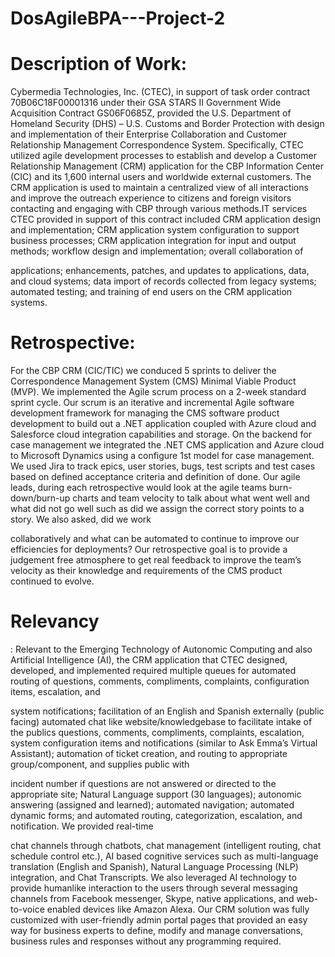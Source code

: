 # DosAgileBPA---Project-2

<h1>Description of Work:</h1> Cybermedia Technologies, Inc. (CTEC), in support of task order contract 70B06C18F00001316 under their GSA STARS II Government Wide Acquisition Contract GS06F0685Z, provided the U.S. Department of Homeland Security (DHS) – U.S. Customs and Border Protection with design and implementation of their Enterprise Collaboration and Customer Relationship Management Correspondence System. Specifically, CTEC utilized agile development processes to establish and develop a Customer Relationship Management (CRM) application for the CBP Information Center (CIC) and its 1,600 internal users and worldwide external customers. The CRM application is used to maintain a centralized view of all interactions and improve the outreach experience to citizens and foreign visitors contacting and engaging with CBP through various methods.IT services CTEC provided in support of this contract included CRM application design and implementation; CRM application system configuration to support business processes; CRM application integration for input and output methods; workflow design and implementation; overall collaboration of

applications; enhancements, patches, and updates to applications, data, and cloud systems; data import of records collected from legacy systems; automated testing; and training of end users on the CRM application systems.

<h1>Retrospective:</h1> For the CBP CRM (CIC/TIC) we conduced 5 sprints to deliver the Correspondence Management System (CMS) Minimal Viable Product (MVP). We implemented the Agile scrum process on a 2-week standard sprint cycle. Our scrum is an iterative and incremental Agile software development framework for managing the CMS software product development to build out a .NET application coupled with Azure cloud and Salesforce cloud integration capabilities and storage. On the backend for case management we integrated the .NET CMS application and Azure cloud to Microsoft Dynamics using a configure 1st model for case management. We used Jira to track epics, user stories, bugs, test scripts and test cases based on defined acceptance criteria and definition of done. Our agile leads, during each retrospective would look at the agile teams burn-down/burn-up charts and team velocity to talk about what went well and what did not go well such as did we assign the correct story points to a story. We also asked, did we work

collaboratively and what can be automated to continue to improve our efficiencies for deployments? Our retrospective goal is to provide a judgement free atmosphere to get real feedback to improve the team’s velocity as their knowledge and requirements of the CMS product continued to evolve.



<h1>Relevancy </h1>: Relevant to the Emerging Technology of Autonomic Computing and also Artificial Intelligence (AI), the CRM application that CTEC designed, developed, and implemented required multiple queues for automated routing of questions, comments, compliments, complaints, configuration items, escalation, and

system notifications; facilitation of an English and Spanish externally (public facing) automated chat like website/knowledgebase to facilitate intake of the publics questions, comments, compliments, complaints, escalation, system configuration items and notifications (similar to Ask Emma’s Virtual Assistant); automation of ticket creation, and routing to appropriate group/component, and supplies public with

incident number if questions are not answered or directed to the appropriate site; Natural Language support (30 languages); autonomic answering (assigned and learned); automated navigation; automated dynamic forms; and automated routing, categorization, escalation, and notification. We provided real-time

chat channels through chatbots, chat management (intelligent routing, chat schedule control etc.), AI based cognitive services such as multi-language translation (English and Spanish), Natural Language Processing (NLP) integration, and Chat Transcripts. We also leveraged AI technology to provide humanlike interaction to the users through several messaging channels from Facebook messenger, Skype, native applications, and web-to-voice enabled devices like Amazon Alexa. Our CRM solution was fully customized with user-friendly admin portal pages that provided an easy way for business experts to define, modify and manage conversations, business rules and responses without any programming required.
